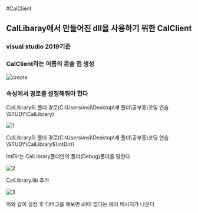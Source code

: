 #CalClient

<h2>CalLibaray에서 만들어진 dll을 사용하기 위한 CalClient</h2>

<h3>visual studio 2019기준</h3>

<h3>CalClient라는 이름의 콘솔 앱 생성</h3>

![create](https://user-images.githubusercontent.com/71477375/149174917-60c94be0-d86b-4c24-af91-2e1d4f519601.PNG)

<h3>속성에서 경로를 설정해줘야 한다</h3>

CalLibrary의 폴더 경로(C:\Users\msi\Desktop\새 폴더\공부중\코딩 연습\STUDY\CalLibrary)

![1](https://user-images.githubusercontent.com/71477375/149174923-258e94e6-662b-4eea-8cc4-e1fda39e3dde.PNG)

CalLibrary의 폴더 경로(C:\Users\msi\Desktop\새 폴더\공부중\코딩 연습\STUDY\CalLibrary\$(IntDir))

IntDir는 CalLibrary폴더안의 폴더(Debug)폴더를 말한다

![2](https://user-images.githubusercontent.com/71477375/149174928-a89388a3-d1fc-4848-8597-cb23fe88f68e.PNG)

CalLibrary.lib 추가

![3](https://user-images.githubusercontent.com/71477375/149174930-2f4c1c1a-460f-4a3f-8f53-349c4b048cc1.PNG)

위와 같이 설정 후 디버그를 해보면 dll이 없다는 에러 메시지가 나온다
